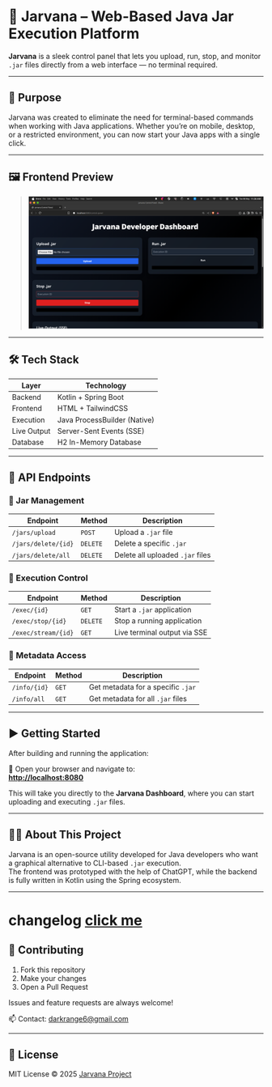# 🚀 Jarvana – Web-Based Java Jar Execution Platform

**Jarvana** is a sleek control panel that lets you upload, run, stop, and monitor `.jar` files directly from a web interface — no terminal required.

---

## 🎯 Purpose

Jarvana was created to eliminate the need for terminal-based commands when working with Java applications. Whether you’re on mobile, desktop, or a restricted environment, you can now start your Java apps with a single click.

---

## 🖼 Frontend Preview


> ![Jarvana Dashboard Screenshot](image/app.png)

---

## 🛠 Tech Stack

| Layer        | Technology                      |
|--------------|----------------------------------|
| Backend      | Kotlin + Spring Boot             |
| Frontend     | HTML + TailwindCSS               |
| Execution    | Java ProcessBuilder (Native)     |
| Live Output  | Server-Sent Events (SSE)         |
| Database     | H2 In-Memory Database            |

---

## 📡 API Endpoints

### 🔼 Jar Management

| Endpoint              | Method   | Description                          |
|-----------------------|----------|--------------------------------------|
| `/jars/upload`        | `POST`   | Upload a `.jar` file                 |
| `/jars/delete/{id}`   | `DELETE` | Delete a specific `.jar`             |
| `/jars/delete/all`    | `DELETE` | Delete all uploaded `.jar` files     |

### 🏃 Execution Control

| Endpoint            | Method   | Description                          |
|---------------------|----------|--------------------------------------|
| `/exec/{id}`        | `GET`    | Start a `.jar` application           |
| `/exec/stop/{id}`   | `DELETE` | Stop a running application           |
| `/exec/stream/{id}` | `GET`    | Live terminal output via SSE         |

### 📄 Metadata Access

| Endpoint              | Method   | Description                          |
|-----------------------|----------|--------------------------------------|
| `/info/{id}`          | `GET`    | Get metadata for a specific `.jar`   |
| `/info/all`           | `GET`    | Get metadata for all `.jar` files    |

---

## ▶️ Getting Started

After building and running the application:

🔗 Open your browser and navigate to:  
**[http://localhost:8080](http://localhost:8080)**

This will take you directly to the **Jarvana Dashboard**, where you can start uploading and executing `.jar` files.

---

## 👨‍💻 About This Project

Jarvana is an open-source utility developed for Java developers who want a graphical alternative to CLI-based `.jar` execution.  
The frontend was prototyped with the help of ChatGPT, while the backend is fully written in Kotlin using the Spring ecosystem.

---

# changelog [click me](CHANGELOG.md)

## 🙌 Contributing

1. Fork this repository
2. Make your changes
3. Open a Pull Request

Issues and feature requests are always welcome!

📫 Contact: darkrange6@gmail.com

---

## 📄 License

MIT License © 2025 [Jarvana Project](LICENSE)
